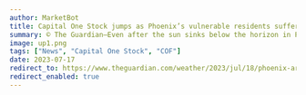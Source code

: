 ```yaml
---
author: MarketBot
title: Capital One Stock jumps as Phoenix’s vulnerable residents suffer through record heat at night
summary: © The Guardian—Even after the sun sinks below the horizon in Phoenix, Arizona, the concrete cityscape continues to cook. In the midst of a record-breaking heatwave that’s kept daily highs <a href="https://www.weather.gov/wrh/TextProduct?product=afdpsr">above 110F (43.3C) for a record 19 consecutive days</a>, the evening hours have offered little reprieve. For more than a week, low temperatures breached 90F (32.2C), breaking a grim record recently set in 2020.
image: up1.png
tags: ["News", "Capital One Stock", "COF"]
date: 2023-07-17
redirect_to: https://www.theguardian.com/weather/2023/jul/18/phoenix-arizona-night-time-temperatures-dangerous
redirect_enabled: true
---
```

